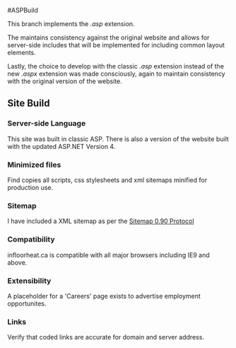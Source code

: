 #ASPBuild

This branch implements the *.asp* extension.

The maintains consistency against the original website and allows for server-side includes that will be implemented for including common layout elements.

Lastly, the choice to develop with the classic *.asp* extension instead of the new *.aspx* extension was made consciously, again to maintain consistency with the original version of the website.


## Site Build

### Server-side Language
This site was built in classic ASP. There is also a version of the website built with the updated ASP.NET Version 4.

### Minimized files
Find copies all scripts, css stylesheets and xml sitemaps minified for production use.

### Sitemap
I have included a XML sitemap as per the [Sitemap 0.90 Protocol](http://www.sitemaps.org/)

### Compatibility
infloorheat.ca is compatible with all major browsers including IE9 and above.

### Extensibility
A placeholder for a 'Careers' page exists to advertise employment opportunites.

### Links
Verify that coded links are accurate for domain and server address.
